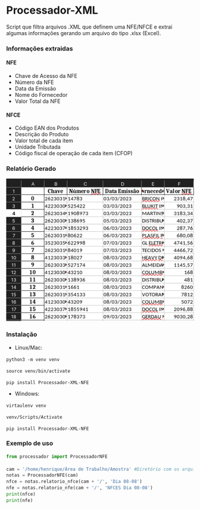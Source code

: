 # Processador-XML

Script que filtra arquivos .XML que definem uma NFE/NFCE e extrai algumas informações gerando um
arquivo do tipo .xlsx (Excel).

### Informações extraidas

#### NFE

- Chave de Acesso da NFE
- Número da NFE
- Data da Emissão
- Nome do Fornecedor
- Valor Total da NFE

#### NFCE

- Código EAN dos Produtos
- Descrição do Produto
- Valor total de cada item
- Unidade Tributada
- Código fiscal de operação de cada item (CFOP)

### Relatório Gerado

![RELATORIO](Exemplo.png)

### Instalação

- Linux/Mac:

```python3 -m venv venv```

```source venv/bin/activate```

```pip install Processador-XML-NFE```

- Windows:

```virtaulenv venv```

```venv/Scripts/Activate```

```pip install Processador-XML-NFE```

### Exemplo de uso

```python
from processador import ProcessadorNFE

cam = '/home/henrique/Área de Trabalho/Amostra' #Diretório com os arquivos
notas = ProcessadorNFE(cam)
nfce = notas.relatorio_nfce(cam + '/', 'Dia 08-08')
nfe = notas.relatorio_nfe(cam + '/', 'NFCES Dia 08-08')
print(nfce)
print(nfe)

```
